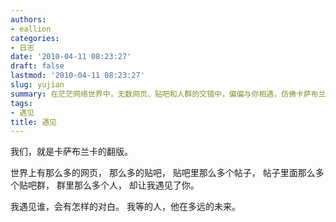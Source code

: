 ```yaml
---
authors:
- eallion
categories:
- 日志
date: '2010-04-11 08:23:27'
draft: false
lastmod: '2010-04-11 08:23:27'
slug: yujian
summary: 在茫茫网络世界中，无数网页、贴吧和人群的交错中，偏偏与你相遇，仿佛卡萨布兰卡式的宿命。这场相遇充满未知对白与遥远期待，如同等待一个未卜的未来！
tags:
- 遇见
title: 遇见
---
```

我们，就是卡萨布兰卡的翻版。

世界上有那么多的网页，
那么多的贴吧，
贴吧里那么多个帖子，
帖子里面那么多个贴吧群，
群里那么多个人，
却让我遇见了你。

我遇见谁，会有怎样的对白。
我等的人，他在多远的未来。